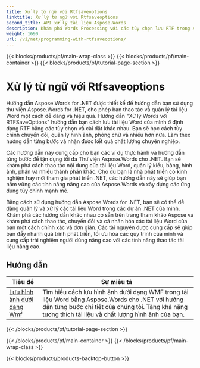 ```yaml
---
title: Xử lý từ ngữ với Rtfsaveoptions
linktitle: Xử lý từ ngữ với Rtfsaveoptions
second_title: API xử lý tài liệu Aspose.Words
description: Khám phá Words Processing với các tùy chọn lưu RTF trong Aspose.Words cho .NET. Tìm hiểu cách lưu và tùy chỉnh tài liệu RTF với hướng dẫn từng bước và các mẫu mã C#.
weight: 1690
url: /vi/net/programming-with-rtfsaveoptions/
---
```


{{< blocks/products/pf/main-wrap-class >}}
{{< blocks/products/pf/main-container >}}
{{< blocks/products/pf/tutorial-page-section >}}

# Xử lý từ ngữ với Rtfsaveoptions

Hướng dẫn Aspose.Words for .NET được thiết kế để hướng dẫn bạn sử dụng thư viện Aspose.Words for .NET, cho phép bạn thao tác và quản lý tài liệu Word một cách dễ dàng và hiệu quả. Hướng dẫn "Xử lý Words với RTFSaveOptions" hướng dẫn bạn cách lưu tài liệu Word của mình ở định dạng RTF bằng các tùy chọn và cài đặt khác nhau. Bạn sẽ học cách tùy chỉnh chuyển đổi, quản lý hình ảnh, phông chữ và nhiều hơn nữa. Làm theo hướng dẫn từng bước và nhận được kết quả chất lượng chuyên nghiệp.

Các hướng dẫn này cung cấp cho bạn các ví dụ thực hành và hướng dẫn từng bước để tận dụng tối đa Thư viện Aspose.Words cho .NET. Bạn sẽ khám phá cách thao tác nội dung của tài liệu Word, quản lý kiểu, bảng, hình ảnh, phần và nhiều thành phần khác. Cho dù bạn là nhà phát triển có kinh nghiệm hay mới tham gia phát triển .NET, các hướng dẫn này sẽ giúp bạn nắm vững các tính năng nâng cao của Aspose.Words và xây dựng các ứng dụng tùy chỉnh mạnh mẽ.

Bằng cách sử dụng hướng dẫn Aspose.Words for .NET, bạn sẽ có thể dễ dàng quản lý và xử lý các tài liệu Word trong các dự án .NET của mình. Khám phá các hướng dẫn khác nhau có sẵn trên trang tham khảo Aspose và khám phá cách thao tác, chuyển đổi và cá nhân hóa các tài liệu Word của bạn một cách chính xác và đơn giản. Các tài nguyên được cung cấp sẽ giúp bạn đẩy nhanh quá trình phát triển, tối ưu hóa các quy trình của mình và cung cấp trải nghiệm người dùng nâng cao với các tính năng thao tác tài liệu nâng cao.

 ## Hướng dẫn
| Tiêu đề | Sự miêu tả |
| --- | --- |
| [Lưu hình ảnh dưới dạng Wmf](./saving-images-as-wmf/) | Tìm hiểu cách lưu hình ảnh dưới dạng WMF trong tài liệu Word bằng Aspose.Words cho .NET với hướng dẫn từng bước chi tiết của chúng tôi. Tăng khả năng tương thích tài liệu và chất lượng hình ảnh của bạn. |
{{< /blocks/products/pf/tutorial-page-section >}}

{{< /blocks/products/pf/main-container >}}
{{< /blocks/products/pf/main-wrap-class >}}

{{< blocks/products/products-backtop-button >}}
